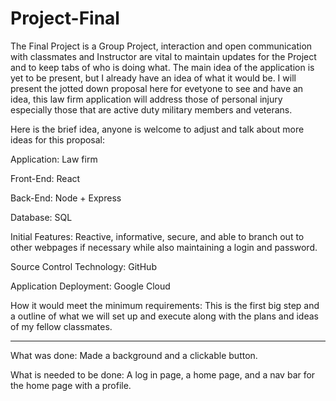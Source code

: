 # Project-Final
The Final Project is a Group Project, interaction and open communication with classmates and Instructor are vital to maintain updates for the Project and to keep tabs of who is doing what.
The main idea of the application is yet to be present, but I already have an idea of what it would be. I will present the jotted down proposal here for evetyone to see and have an idea, this law firm application will address those of personal injury especially those that are active duty military members and veterans.

Here is the brief idea, anyone is welcome to adjust and talk about more ideas for this proposal:

Application: Law firm 

Front-End: React 

Back-End: Node + Express 

Database: SQL 

Initial Features: Reactive, informative, secure, and able to branch out to other webpages if necessary while also maintaining a login and password. 

Source Control Technology: GitHub 

Application Deployment: Google Cloud 

How it would meet the minimum requirements: This is the first big step and a outline of what we will set up and execute along with the plans and ideas of my fellow classmates.
______________________________________________________________________________________________________________________________________________________________________________

What was done: Made a background and a clickable button.

What is needed to be done: A log in page, a home page, and a nav bar for the home page with a profile.
